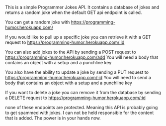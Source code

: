 This is a simple Programmer Jokes API. It contains a database of jokes and returns a random joke when the default GET api endpoint is called. 

You can get a random joke with 
https://programming-humor.herokuapp.com/

If you would like to pull up a specific joke you can retrieve it with a GET request to
https://programming-humor.herokuapp.com/:id

You can also add jokes to the API by sending a POST request to 
https://programming-humor.herokuapp.com/add
You will need a body that contains an object with a setup and a punchline key

You also have the ability to update a joke by sending a PUT request to 
https://programming-humor.herokuapp.com/:id
You will need to send a body that contains an object with a setup and a punchline key

If you want to delete a joke you can remove it from the database by sending a DELETE request to
https://programming-humor.herokuapp.com/:id

none of these endpoints are protected. Meaning this API is probably going to get spammed with jokes. I can not be held responsible for the content that is added. The power is in your hands now.
